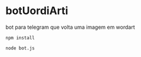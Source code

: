 # botUordiArti
bot para telegram que volta uma imagem em wordart

```
npm install
```

```
node bot.js
```
